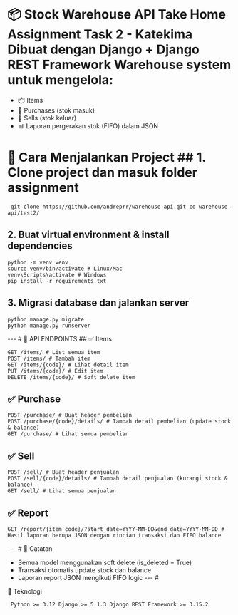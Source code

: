 
# 📦 Stock Warehouse API Take Home Assignment Task 2 - Katekima Dibuat dengan Django + Django REST Framework Warehouse system untuk mengelola: 
- 📦 Items
-  🛒 Purchases (stok masuk)
-  💸 Sells (stok keluar)
-  📊 Laporan pergerakan stok (FIFO) dalam JSON

# 🚀 Cara Menjalankan Project ## 1. Clone project dan masuk folder assignment 
```
 git clone https://github.com/andreprr/warehouse-api.git cd warehouse-api/test2/
```
 ## 2. Buat virtual environment & install dependencies 
```
python -m venv venv
source venv/bin/activate # Linux/Mac
venv\Scripts\activate # Windows
pip install -r requirements.txt
```

 ## 3. Migrasi database dan jalankan server 
```
python manage.py migrate
python manage.py runserver
```

 --- # 🔗 API ENDPOINTS ## ✅ Items 
```
GET /items/ # List semua item
POST /items/ # Tambah item
GET /items/{code}/ # Lihat detail item
PUT /items/{code}/ # Edit item
DELETE /items/{code}/ # Soft delete item
```

 ## ✅ Purchase 
```
POST /purchase/ # Buat header pembelian
POST /purchase/{code}/details/ # Tambah detail pembelian (update stock & balance)
GET /purchase/ # Lihat semua pembelian
```

 ## ✅ Sell 
```
POST /sell/ # Buat header penjualan
POST /sell/{code}/details/ # Tambah detail penjualan (kurangi stock & balance)
GET /sell/ # Lihat semua penjualan
```

 ## ✅ Report 
```
GET /report/{item_code}/?start_date=YYYY-MM-DD&end_date=YYYY-MM-DD # Hasil laporan berupa JSON dengan rincian transaksi dan FIFO balance
```

--- # 📌 Catatan 
- Semua model menggunakan soft delete (is_deleted = True)
- Transaksi otomatis update stock dan balance
- Laporan report JSON mengikuti FIFO logic
--- #

 📎 Teknologi 
```
 Python >= 3.12 Django >= 5.1.3 Django REST Framework >= 3.15.2
```
